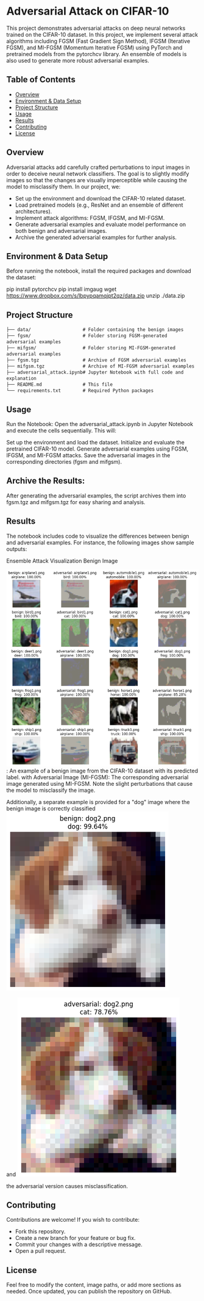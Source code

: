 # Adversarial Attack on CIFAR-10

This project demonstrates adversarial attacks on deep neural networks trained on the CIFAR-10 dataset. In this project, we implement several attack algorithms including FGSM (Fast Gradient Sign Method), IFGSM (Iterative FGSM), and MI-FGSM (Momentum Iterative FGSM) using PyTorch and pretrained models from the pytorchcv library. An ensemble of models is also used to generate more robust adversarial examples.

## Table of Contents

- [Overview](#overview)
- [Environment & Data Setup](#environment--data-setup)
- [Project Structure](#project-structure)
- [Usage](#usage)
- [Results](#results)
- [Contributing](#contributing)
- [License](#license)

## Overview

Adversarial attacks add carefully crafted perturbations to input images in order to deceive neural network classifiers. The goal is to slightly modify images so that the changes are visually imperceptible while causing the model to misclassify them. In our project, we:
- Set up the environment and download the CIFAR-10 related dataset.
- Load pretrained models (e.g., ResNet and an ensemble of different architectures).
- Implement attack algorithms: FGSM, IFGSM, and MI-FGSM.
- Generate adversarial examples and evaluate model performance on both benign and adversarial images.
- Archive the generated adversarial examples for further analysis.

## Environment & Data Setup

Before running the notebook, install the required packages and download the dataset:

pip install pytorchcv
pip install imgaug
wget https://www.dropbox.com/s/lbpypqamqjpt2qz/data.zip
unzip ./data.zip


## Project Structure
```
├── data/                   # Folder containing the benign images
├── fgsm/                   # Folder storing FGSM-generated adversarial examples
├── mifgsm/                 # Folder storing MI-FGSM-generated adversarial examples
├── fgsm.tgz                # Archive of FGSM adversarial examples
├── mifgsm.tgz              # Archive of MI-FGSM adversarial examples
├── adversarial_attack.ipynb# Jupyter Notebook with full code and explanation
├── README.md               # This file
└── requirements.txt        # Required Python packages
```
## Usage
Run the Notebook:
Open the adversarial_attack.ipynb in Jupyter Notebook and execute the cells sequentially. This will:

Set up the environment and load the dataset.
Initialize and evaluate the pretrained CIFAR-10 model.
Generate adversarial examples using FGSM, IFGSM, and MI-FGSM attacks.
Save the adversarial images in the corresponding directories (fgsm and mifgsm).

## Archive the Results:
After generating the adversarial examples, the script archives them into fgsm.tgz and mifgsm.tgz for easy sharing and analysis.

## Results
The notebook includes code to visualize the differences between benign and adversarial examples. For instance, the following images show sample outputs:

Ensemble Attack Visualization
Benign Image

![Figure](image1.png) : An example of a benign image from the CIFAR-10 dataset with its predicted label. with Adversarial Image (MI-FGSM):  The corresponding adversarial image generated using MI-FGSM. Note the slight perturbations that cause the model to misclassify the image.

Additionally, a separate example is provided for a "dog" image where  the benign image is correctly classified ![Figure](image2.png)

and ![Figure](image3.png) 

the adversarial version causes misclassification.


## Contributing
Contributions are welcome! If you wish to contribute:

- Fork this repository.
- Create a new branch for your feature or bug fix.
- Commit your changes with a descriptive message.
- Open a pull request.

## License
Feel free to modify the content, image paths, or add more sections as needed. Once updated, you can publish the repository on GitHub.
